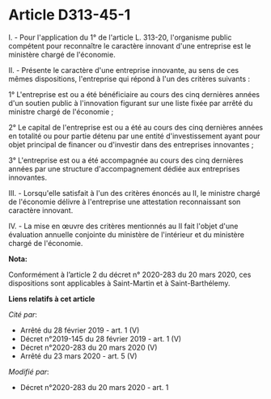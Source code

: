 # Article D313-45-1

I. - Pour l'application du 1° de l'article L. 313-20, l'organisme public compétent pour reconnaître le caractère innovant
d'une entreprise est le ministère chargé de l'économie.

II. - Présente le caractère d'une entreprise innovante, au sens de ces mêmes dispositions, l'entreprise qui répond à l'un des
critères suivants :

1° L'entreprise est ou a été bénéficiaire au cours des cinq dernières années d'un soutien public à l'innovation figurant sur
une liste fixée par arrêté du ministre chargé de l'économie ;

2° Le capital de l'entreprise est ou a été au cours des cinq dernières années en totalité ou pour partie détenu par une
entité d'investissement ayant pour objet principal de financer ou d'investir dans des entreprises innovantes ;

3° L'entreprise est ou a été accompagnée au cours des cinq dernières années par une structure d'accompagnement dédiée aux
entreprises innovantes.

III. - Lorsqu'elle satisfait à l'un des critères énoncés au II, le ministre chargé de l'économie délivre à l'entreprise une
attestation reconnaissant son caractère innovant.

IV. - La mise en œuvre des critères mentionnés au II fait l'objet d'une évaluation annuelle conjointe du ministère de
l'intérieur et du ministère chargé de l'économie.

**Nota:**

Conformément à l’article 2 du décret n° 2020-283 du 20 mars 2020, ces dispositions sont applicables à Saint-Martin et à
Saint-Barthélemy.

**Liens relatifs à cet article**

_Cité par_:

  - Arrêté du 28 février 2019 - art. 1 (V)
  - Décret n°2019-145 du 28 février 2019 - art. 1 (V)
  - Décret n°2020-283 du 20 mars 2020 (V)
  - Arrêté du 23 mars 2020 - art. 5 (V)

_Modifié par_:

  - Décret n°2020-283 du 20 mars 2020 - art. 1
